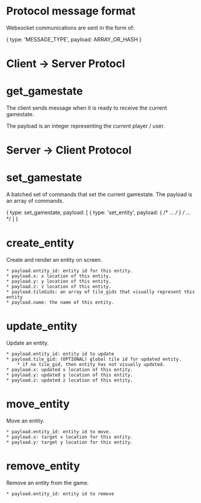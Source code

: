 Protocol message format
===

Websocket communications are sent in the form of:

{
    type: 'MESSAGE_TYPE',
    payload: ARRAY_OR_HASH
}


Client -> Server Protocl
===

get_gamestate
===

The client sends message when it is ready to receive the current gamestate.

The payload is an integer representing the current player / user.

Server -> Client Protocol
===

set_gamestate
===

A batched set of commands that set the current gamestate.
The payload is an array of commands.

{
    type: set_gamestate,
    payload: [
        { type: 'set_entity', payload: { /* ... */ }
        /* ... */
    ]
}


create_entity
===

Create and render an entity on screen.

    * payload.entity_id: entity id for this entity.
    * payload.x: x location of this entity.
    * payload.y: y location of this entity.
    * payload.z: z location of this entity.
    * payload.tileGids: an array of tile_gids that visually represent this entity
    * payload.name: the name of this entity.


update_entity
===

Update an entity.

    * payload.entity_id: entity id to update
    * payload.tile_gid: (OPTIONAL) global tile id for updated entity.
        * if no tile_gid, then entity has not visually updated.
    * payload.x: updated x location of this entity.
    * payload.y: updated y location of this entity.
    * payload.z: updated z location of this entity.

move_entity
===

Move an entity.

    * payload.entity_id: entity id to move.
    * payload.x: target x location for this entity.
    * payload.y: target y location for this entity.


remove_entity
===

Remove an entity from the game.

    * payload.entity_id: entity id to remove